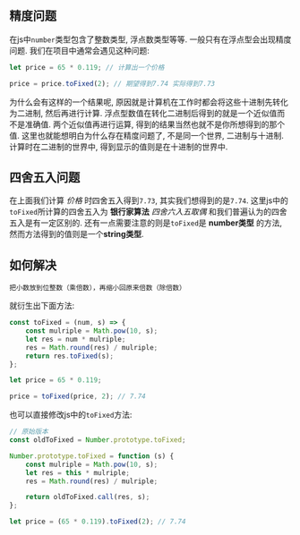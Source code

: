 ## 精度问题
在js中`number`类型包含了整数类型, 浮点数类型等等. 一般只有在浮点型会出现精度问题.
我们在项目中通常会遇见这种问题:
```js
let price = 65 * 0.119; // 计算出一个价格

price = price.toFixed(2); // 期望得到7.74 实际得到7.73
```
为什么会有这样的一个结果呢, 原因就是计算机在工作时都会将这些十进制先转化为二进制, 然后再进行计算. 
浮点型数值在转化二进制后得到的就是一个近似值而不是准确值. 两个近似值再进行运算, 得到的结果当然也就不是你所想得到的那个值.
这里也就能想明白为什么存在精度问题了, 不是同一个世界, 二进制与十进制.
计算时在二进制的世界中, 得到显示的值则是在十进制的世界中.

## 四舍五入问题
在上面我们计算 _价格_ 时四舍五入得到`7.73`, 其实我们想得到的是`7.74`. 这里js中的`toFixed`所计算的四舍五入为 **银行家算法** *四舍六入五取偶* 和我们普遍认为的四舍五入是有一定区别的. 
还有一点需要注意的则是`toFixed`是 **number类型** 的方法, 然而方法得到的值则是一个**string类型**.

## 如何解决
```
把小数放到位整数（乘倍数），再缩小回原来倍数（除倍数）
```
就衍生出下面方法:
```js
const toFixed = (num, s) => {
    const mulriple = Math.pow(10, s);
    let res = num * mulriple;
    res = Math.round(res) / mulriple;
    return res.toFixed(s);
};

let price = 65 * 0.119;

price = toFixed(price, 2); // 7.74
```
也可以直接修改js中的`toFixed`方法:
```js
// 原始版本
const oldToFixed = Number.prototype.toFixed;

Number.prototype.toFixed = function (s) {
    const mulriple = Math.pow(10, s);
    let res = this * mulriple;
    res = Math.round(res) / mulriple;

    return oldToFixed.call(res, s);
};

let price = (65 * 0.119).toFixed(2); // 7.74
```
